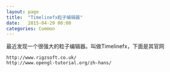 ```yaml
---
layout: page
title:  "Timelinefx粒子编辑器"
date:   2015-04-29 00:00
categories: Common
---
```

最近发现一个很强大的粒子编辑器。叫做Timelinefx，下面是其官网

```
http://www.rigzsoft.co.uk/
http://www.opengl-tutorial.org/zh-hans/
```